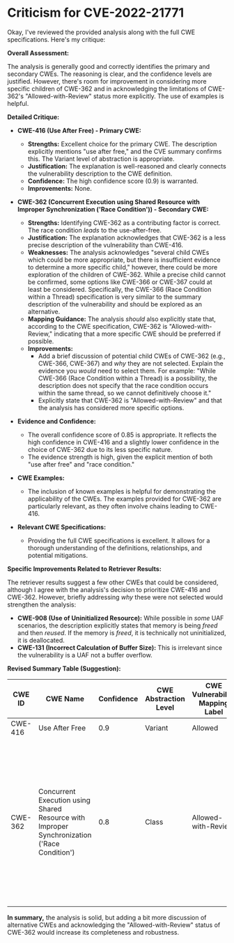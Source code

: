 # Criticism for CVE-2022-21771

Okay, I've reviewed the provided analysis along with the full CWE specifications. Here's my critique:

**Overall Assessment:**

The analysis is generally good and correctly identifies the primary and secondary CWEs. The reasoning is clear, and the confidence levels are justified. However, there's room for improvement in considering more specific children of CWE-362 and in acknowledging the limitations of CWE-362's "Allowed-with-Review" status more explicitly.  The use of examples is helpful.

**Detailed Critique:**

*   **CWE-416 (Use After Free) - Primary CWE:**
    *   **Strengths:** Excellent choice for the primary CWE. The description explicitly mentions "use after free," and the CVE summary confirms this.  The Variant level of abstraction is appropriate.
    *   **Justification:** The explanation is well-reasoned and clearly connects the vulnerability description to the CWE definition.
    *   **Confidence:** The high confidence score (0.9) is warranted.
    *   **Improvements:** None.

*   **CWE-362 (Concurrent Execution using Shared Resource with Improper Synchronization ('Race Condition')) - Secondary CWE:**
    *   **Strengths:** Identifying CWE-362 as a contributing factor is correct.  The race condition *leads* to the use-after-free.
    *   **Justification:** The explanation acknowledges that CWE-362 is a less precise description of the vulnerability than CWE-416.
    *   **Weaknesses:** The analysis acknowledges "several child CWEs which could be more appropriate, but there is insufficient evidence to determine a more specific child," however, there could be more exploration of the children of CWE-362.  While a precise child cannot be confirmed, some options like CWE-366 or CWE-367 could at least be considered. Specifically, the CWE-366 (Race Condition within a Thread) specification is very similar to the summary description of the vulnerability and should be explored as an alternative.
    *   **Mapping Guidance:** The analysis *should* also explicitly state that, according to the CWE specification, CWE-362 is "Allowed-with-Review," indicating that a more specific CWE should be preferred if possible.
    *   **Improvements:**
        *   Add a brief discussion of potential child CWEs of CWE-362 (e.g., CWE-366, CWE-367) and *why* they are not selected. Explain the evidence you *would* need to select them. For example: "While CWE-366 (Race Condition within a Thread) is a possibility, the description does not specify that the race condition occurs within the same thread, so we cannot definitively choose it."
        *   Explicitly state that CWE-362 is "Allowed-with-Review" and that the analysis has considered more specific options.

*   **Evidence and Confidence:**
    *   The overall confidence score of 0.85 is appropriate. It reflects the high confidence in CWE-416 and a slightly lower confidence in the choice of CWE-362 due to its less specific nature.
    *   The evidence strength is high, given the explicit mention of both "use after free" and "race condition."

*   **CWE Examples:**
    *   The inclusion of known examples is helpful for demonstrating the applicability of the CWEs. The examples provided for CWE-362 are particularly relevant, as they often involve chains leading to CWE-416.

*   **Relevant CWE Specifications:**
    *   Providing the full CWE specifications is excellent. It allows for a thorough understanding of the definitions, relationships, and potential mitigations.

**Specific Improvements Related to Retriever Results:**

The retriever results suggest a few other CWEs that could be considered, although I agree with the analysis's decision to prioritize CWE-416 and CWE-362. However, briefly addressing *why* these were not selected would strengthen the analysis:

*   **CWE-908 (Use of Uninitialized Resource):** While possible in *some* UAF scenarios, the description explicitly states that memory is being *freed* and then *reused*. If the memory is *freed*, it is technically not uninitialized, it is deallocated.
*   **CWE-131 (Incorrect Calculation of Buffer Size):** This is irrelevant since the vulnerability is a UAF not a buffer overflow.

**Revised Summary Table (Suggestion):**

| CWE ID  | CWE Name                                                                                             | Confidence | CWE Abstraction Level | CWE Vulnerability Mapping Label | CWE-Vulnerability Mapping Notes                                                                                                                                                                                                                                                                                                                                             |
| ------- | ----------------------------------------------------------------------------------------------------- | ---------- | ----------------------- | ------------------------------- | --------------------------------------------------------------------------------------------------------------------------------------------------------------------------------------------------------------------------------------------------------------------------------------------------------------------------------------------------------------------- |
| CWE-416 | Use After Free                                                                                        | 0.9        | Variant                 | Allowed                         | Primary CWE                                                                                                                                                                                                                                                                                                                                                           |
| CWE-362 | Concurrent Execution using Shared Resource with Improper Synchronization ('Race Condition')           | 0.8        | Class                   | Allowed-with-Review           | Secondary CWE.  More specific children (e.g., CWE-366) were considered but not selected due to insufficient evidence. The CWE specification recommends using more specific CWEs if available.                                                                                                                                                                |

**In summary,** the analysis is solid, but adding a bit more discussion of alternative CWEs and acknowledging the "Allowed-with-Review" status of CWE-362 would increase its completeness and robustness.